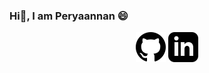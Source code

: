 ### Hi👋, I am Peryaannan 😄

<p align="center">
	<a href="https://github.com/ramperiannan"><img src="imgs/github.svg" alt="GitHub"></a>
	<a href="https://www.linkedin.com/in/peryaannan-arulkumar-15a17a167/"><img src="imgs/linkedin.svg" alt="LinkedIn"></a>
</p>


<!--
**ramperiannan/ramperiannan** is a ✨ _special_ ✨ repository because its `README.md` (this file) appears on your GitHub profile.

Here are some ideas to get you started:

- 🔭 I’m currently working on ...
- 🌱 I’m currently learning ...
- 👯 I’m looking to collaborate on ...
- 🤔 I’m looking for help with ...
- 💬 Ask me about ...
- 📫 How to reach me: ...
- 😄 Pronouns: ...
- ⚡ Fun fact: ...
-->
